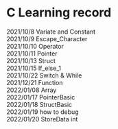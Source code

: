 # C Learning record

2021/10/8 Variate and Constant  
2021/10/9 Escape_Character  
2021/10/10 Operator  
2021/10/11 Pointer  
2021/10/13 Struct  
2021/10/15 If_else_1  
2021/10/22 Switch & While  
2021/12/21 Function  
2022/01/08 Array  
2022/01/17 PointerBasic  
2022/01/18 StructBasic  
2022/01/19 how to debug  
2022/01/20 StoreData int
